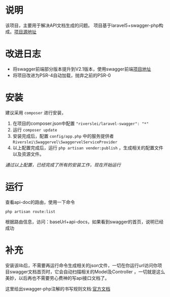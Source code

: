 # 说明
该项目，主要用于解决API文档生成的问题。
项目基于laravel5+swagger-php构成。[项目源地址](https://github.com/slampenny/Swaggervel)

# 改进日志
* 将swagger前端部分版本提升到V2.1版本，使用swagger前端[项目地址](https://github.com/helei112g/swagger-ui)
* 将项目改进为PSR-4自动加载，抛弃之前的PSR-0

# 安装
建议采用 `composer` 进行安装，
1. 在项目的composer.json中配置 `"riverslei/laravel-swagger": "*"`
2. 运行 `composer update` 
3. 安装完成后，配置 `config/app.php` 中的服务提供者 `Riverslei\Swaggervel\SwaggervelServiceProvider`
4. 以上配置完成后，运行 `php artisan vender:publish` ，生成相关的配置文件以及资源文件。

*通过以上配置，已经完成了所有的安装工作，现在开始运行*

# 运行
查看api-doc的路由，使用一下命令
```artisan
php artisan route:list
```
根据路由信息，访问：baseUrl+api-docs，如果看到swagger的首页，说明已经成功

# 补充
安装该lib后，不需要再运行命令生成相关的json文件，一切在你运行url访问你项目swagger文档首页时，它会自动扫描相关的Model及Controller
，一切就是这么美妙，以后再也不需要劳心费神的写api接口文档了。

这里给出swagger-php注解的书写规则文档:[官方文档](http://zircote.com/swagger-php/annotations.html)
